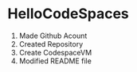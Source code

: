 # HelloCodeSpaces

1. Made Github Acount
2. Created Repository
3. Create CodespaceVM
4. Modified README file